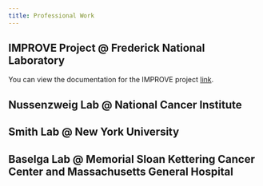 ```yaml
---
title: Professional Work
---
```




## IMPROVE Project @ Frederick National Laboratory
You can view the documentation for the IMPROVE project [link](/https://jdacs4c-improve.github.io/docs/ "here").




## Nussenzweig Lab @ National Cancer Institute





## Smith Lab @ New York University





## Baselga Lab @ Memorial Sloan Kettering Cancer Center and Massachusetts General Hospital


